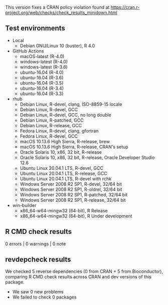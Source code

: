 This version fixes a CRAN policy violation found at https://cran.r-project.org/web/checks/check_results_minidown.html

## Test environments

- Local
    - Debian GNU/Linux 10 (buster), R 4.0
- GitHub Actions
    - macOS-latest (R-4.0)
    - windows-latest (R-4.0)
    - windows-latest (R-3.6)
    - ubuntu-16.04 (R-4.0)
    - ubuntu-16.04 (R-3.6)
    - ubuntu-16.04 (R-3.5)
    - ubuntu-16.04 (R-3.4)
    - ubuntu-16.04 (R-3.3)
- rhub
    - Debian Linux, R-devel, clang, ISO-8859-15 locale
    - Debian Linux, R-devel, GCC
    - Debian Linux, R-devel, GCC, no long double
    - Debian Linux, R-patched, GCC
    - Debian Linux, R-release, GCC
    - Fedora Linux, R-devel, clang, gfortran
    - Fedora Linux, R-devel, GCC
    - macOS 10.13.6 High Sierra, R-release, brew
    - macOS 10.13.6 High Sierra, R-release, CRAN's setup
    - Oracle Solaris 10, x86, 32 bit, R-release
    - Oracle Solaris 10, x86, 32 bit, R-release, Oracle Developer Studio 12.6
    - Ubuntu Linux 20.04.1 LTS, R-devel, GCC
    - Ubuntu Linux 20.04.1 LTS, R-release, GCC
    - Ubuntu Linux 20.04.1 LTS, R-devel with rchk
    - Windows Server 2008 R2 SP1, R-devel, 32/64 bit
    - Windows Server 2008 R2 SP1, R-oldrel, 32/64 bit
    - Windows Server 2008 R2 SP1, R-patched, 32/64 bit
    - Windows Server 2008 R2 SP1, R-release, 32/64 bit
- win-builder
    - x86_64-w64-mingw32 (64-bit), R Release
    - x86_64-w64-mingw32 (64-bit), R Under development

## R CMD check results

0 errors | 0 warnings | 0 note

## revdepcheck results

We checked 5 reverse dependencies (0 from CRAN + 5 from Bioconductor), comparing R CMD check results across CRAN and dev versions of this package.

- We saw 0 new problems
- We failed to check 0 packages
